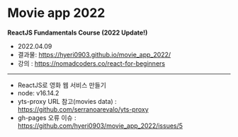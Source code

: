 # Movie app 2022

**ReactJS Fundamentals Course (2022 Update!)**
- 2022.04.09
- 결과물: https://hyeri0903.github.io/movie_app_2022/
- 강의 : https://nomadcoders.co/react-for-beginners

---

- ReactJS로 영화 웹 서비스 만들기
- node: v16.14.2
- yts-proxy URL 참고(movies data) : https://github.com/serranoarevalo/yts-proxy
- gh-pages 오류 이슈 : https://github.com/hyeri0903/movie_app_2022/issues/5
